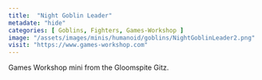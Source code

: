 ```yaml
---
title:  "Night Goblin Leader"
metadate: "hide"
categories: [ Goblins, Fighters, Games-Workshop ]
image: "/assets/images/minis/humanoid/goblins/NightGoblinLeader2.png"
visit: "https://www.games-workshop.com"
---
```

Games Workshop mini from the Gloomspite Gitz.